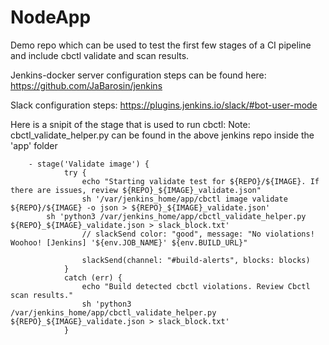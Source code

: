 # NodeApp

Demo repo which can be used to test the first few stages of a CI pipeline and include cbctl validate and scan results.

Jenkins-docker server configuration steps can be found here: https://github.com/JaBarosin/jenkins

Slack configuration steps: https://plugins.jenkins.io/slack/#bot-user-mode

Here is a snipit of the stage that is used to run cbctl:
    Note: cbctl_validate_helper.py can be found in the above jenkins repo inside the 'app' folder
```
    - stage('Validate image') {
            try {
                echo "Starting validate test for ${REPO}/${IMAGE}. If there are issues, review ${REPO}_${IMAGE}_validate.json"
                sh '/var/jenkins_home/app/cbctl image validate ${REPO}/${IMAGE} -o json > ${REPO}_${IMAGE}_validate.json'
		sh 'python3 /var/jenkins_home/app/cbctl_validate_helper.py ${REPO}_${IMAGE}_validate.json > slack_block.txt' 
                // slackSend color: "good", message: "No violations! Woohoo! [Jenkins] '${env.JOB_NAME}' ${env.BUILD_URL}"  
                
                slackSend(channel: "#build-alerts", blocks: blocks)
            } 
            catch (err) { 
                echo "Build detected cbctl violations. Review Cbctl scan results." 
                sh 'python3 /var/jenkins_home/app/cbctl_validate_helper.py ${REPO}_${IMAGE}_validate.json > slack_block.txt'
            }
```


